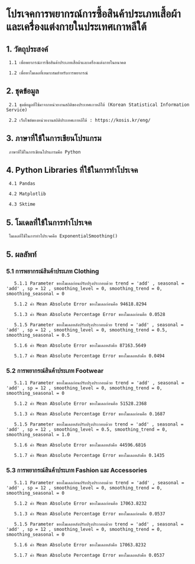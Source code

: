 # **โปรเจคการพยากรณ์การซื้อสินค้าประเภทเสื้อผ้าและเครื่องแต่งกายในประเทศเกาหลีใต้**

## 1. วัตถุประสงค์ 

     1.1 เพื่อพยากรณ์การซื้อสินค้าประเภทเสื้อผ้าและเครื่องแต่งกายในอนาคต
 
     1.2 เพื่อหาโมเดลที่เหมาะสมสำหรับการพยากรณ์

## 2. ชุดข้อมูล

     2.1 ชุดข้อมูลที่ใช้มาจากหน่วยงานสถิติของประเทศเกาหลีใต้ (Korean Statistical Information Service) 
 
     2.2 เว็บไซต์ของหน่วยงานสถิติประเทศเกาหลีใต้ : https://kosis.kr/eng/

## 3. ภาษาที่ใช้ในการเขียนโปรแกรม

     ภาษาที่ใช้ในการเขียนโปรแกรมคือ Python

## 4. Python Libraries ที่ใช้ในการทำโปรเจค

     4.1 Pandas
 
     4.2 Matplotlib
 
     4.3 Sktime

## 5. โมเดลที่ใช้ในการทำโปรเจค
    
     โมเดลที่ใช้ในการทำโปรเจคคือ ExponentialSmoothing()

## 5. ผลลัพท์

 ### 5.1 การพยากรณ์สินค้าประเภท Clothing
 
       5.1.1 Parameter ของโมเดลก่อนปรับปรุงประกอบด้วย trend = 'add' , seasonal = 'add' , sp = 12 , smoothing_level = 0, smoothing_trend = 0, smoothing_seasonal = 0
   
       5.1.2 ค่า Mean Absolute Error ของโมเดลก่อนคือ 94618.8294
   
       5.1.3 ค่า Mean Absolute Percentage Error ของโมเดลก่อนคือ 0.0528
   
       5.1.5 Parameter ของโมเดลหลังปรับปรุงประกอบด้วย trend = 'add' , seasonal = 'add' , sp = 12 , smoothing_level = 0, smoothing_trend = 0.5, smoothing_seasonal = 0.5
   
       5.1.6 ค่า Mean Absolute Error ของโมเดลหลังคือ 87163.5649
   
       5.1.7 ค่า Mean Absolute Percentage Error ของโมเดลหลังคือ 0.0494
   
 ### 5.2 การพยากรณ์สินค้าประเภท Footwear
 
       5.1.1 Parameter ของโมเดลก่อนปรับปรุงประกอบด้วย trend = 'add' , seasonal = 'add' , sp = 12 , smoothing_level = 0, smoothing_trend = 0, smoothing_seasonal = 0
   
       5.1.2 ค่า Mean Absolute Error ของโมเดลก่อนคือ 51528.2368
   
       5.1.3 ค่า Mean Absolute Percentage Error ของโมเดลก่อนคือ 0.1687
   
       5.1.5 Parameter ของโมเดลหลังปรับปรุงประกอบด้วย trend = 'add' , seasonal = 'add' , sp = 12 , smoothing_level = 0.5, smoothing_trend = 0, smoothing_seasonal = 1.0
   
       5.1.6 ค่า Mean Absolute Error ของโมเดลหลังคือ 44596.6816
   
       5.1.7 ค่า Mean Absolute Percentage Error ของโมเดลหลังคือ 0.1435

 ### 5.3 การพยากรณ์สินค้าประเภท Fashion และ Accessories
 
       5.1.1 Parameter ของโมเดลก่อนปรับปรุงประกอบด้วย trend = 'add' , seasonal = 'add' , sp = 12 , smoothing_level = 0, smoothing_trend = 0, smoothing_seasonal = 0
   
       5.1.2 ค่า Mean Absolute Error ของโมเดลก่อนคือ 17063.8232
   
       5.1.3 ค่า Mean Absolute Percentage Error ของโมเดลก่อนคือ 0.0537
   
       5.1.5 Parameter ของโมเดลหลังปรับปรุงประกอบด้วย trend = 'add' , seasonal = 'add' , sp = 12 , smoothing_level = 0, smoothing_trend = 0, smoothing_seasonal = 0
   
       5.1.6 ค่า Mean Absolute Error ของโมเดลหลังคือ 17063.8232
   
       5.1.7 ค่า Mean Absolute Percentage Error ของโมเดลหลังคือ 0.0537
   
   
